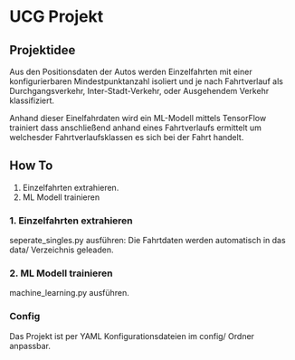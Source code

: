# UCG Projekt

## Projektidee
Aus den Positionsdaten der Autos werden Einzelfahrten mit einer konfigurierbaren Mindestpunktanzahl isoliert und je nach Fahrtverlauf als Durchgangsverkehr, Inter-Stadt-Verkehr, oder Ausgehendem Verkehr klassifiziert.

Anhand dieser Einelfahrdaten wird ein ML-Modell mittels TensorFlow trainiert dass anschließend anhand eines Fahrtverlaufs ermittelt  um welchesder Fahrtverlaufsklassen es sich bei der Fahrt handelt.

## How To

1. Einzelfahrten extrahieren.
2. ML Modell trainieren

### 1. Einzelfahrten extrahieren
seperate_singles.py ausführen: Die Fahrtdaten werden automatisch in das data/ Verzeichnis geleaden.

### 2. ML Modell trainieren
machine_learning.py ausführen. 

### Config
Das Projekt ist per YAML Konfigurationsdateien im config/ Ordner anpassbar.
